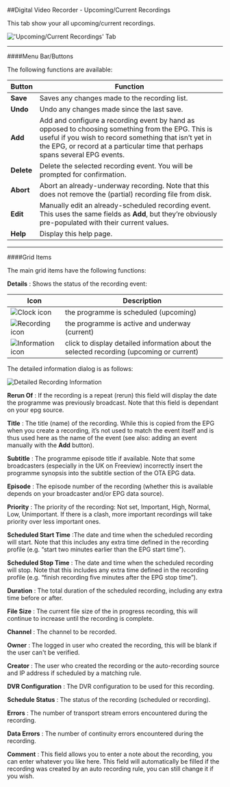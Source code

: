 ##Digital Video Recorder - Upcoming/Current Recordings

This tab show your all upcoming/current recordings.

!['Upcoming/Current Recordings' Tab](docresources/upcomingrecordings1.png)

---

####Menu Bar/Buttons

The following functions are available:

Button     | Function
-----------|----------
**Save**   | Saves any changes made to the recording list.
**Undo**   | Undo any changes made since the last save.
**Add**    | Add and configure a recording event by hand as opposed to choosing something from the EPG. This is useful if you wish to record something that isn’t yet in the EPG, or record at a particular time that perhaps spans several EPG events.
**Delete** | Delete the selected recording event. You will be prompted for confirmation.
**Abort**  | Abort an already-underway recording. Note that this does not remove the (partial) recording file from disk.
**Edit**   | Manually edit an already-scheduled recording event. This uses the same fields as **Add**, but they’re obviously pre-populated with their current values.
**Help**   | Display this help page.

---

####Grid Items

The main grid items have the following functions:

**Details**
: Shows the status of the recording event:


Icon                                       | Description
-------------------------------------------|-------------
![Clock icon](icons/clock.png)             | the programme is scheduled (upcoming)
![Recording icon](icons/rec.png)           | the programme is active and underway (current)
![Information icon](icons/information.png) | click to display detailed information about the selected recording (upcoming or current)

The detailed information dialog is as follows:

![Detailed Recording Information](docresources/upcomingrecordings2.png)

**Rerun Of**
: If the recording is a repeat (rerun) this field will display the date the programme was previously broadcast.
Note that this field is dependant on your epg source.

**Title**
: The title (name) of the recording. While this is copied from the EPG
when you create a recording, it’s not used to match the event itself and
is thus used here as the name of the event (see also: adding an event
manually with the **Add** button).

**Subtitle**
: The programme episode title if available.
Note that some broadcasters (especially in the UK on Freeview) incorrectly insert the programme synopsis into the
subtitle section of the OTA EPG data.

**Episode**
: The episode number of the recording (whether this is available depends
on your broadcaster and/or EPG data source).

**Priority**
: The priority of the recording: Not set, Important, High, Normal, Low,
Unimportant. If there is a clash, more important recordings will take priority over
less important ones.

**Scheduled Start Time**
:The date and time when the scheduled recording will start. Note that
this includes any extra time defined in the recording profile (e.g.
“start two minutes earlier than the EPG start time”).

**Scheduled Stop Time**
: The date and time when the scheduled recording will stop. Note that this
includes any extra time defined in the recording profile (e.g. “finish
recording five minutes after the EPG stop time”).

**Duration**
: The total duration of the scheduled recording, including any extra time
before or after.

**File Size**
: The current file size of the in progress recording, this will continue to increase until the recording is complete. 

**Channel**
: The channel to be recorded.

**Owner**
: The logged in user who created the recording, this will be blank if the user can't be verified.

**Creator**
: The user who created the recording or the auto-recording source and IP
address if scheduled by a matching rule.

**DVR Configuration**
: The DVR configuration to be used for this recording.

**Schedule Status**
: The status of the recording (scheduled or recording).

**Errors**
: The number of transport stream errors encountered during the recording. 

**Data Errors**
: The number of continuity errors encountered during the recording.

**Comment**
: This field allows you to enter a note about the recording, you can enter whatever you like here.
This field will automatically be filled if the recording was created by an auto recording rule, you can still change it if you wish.
